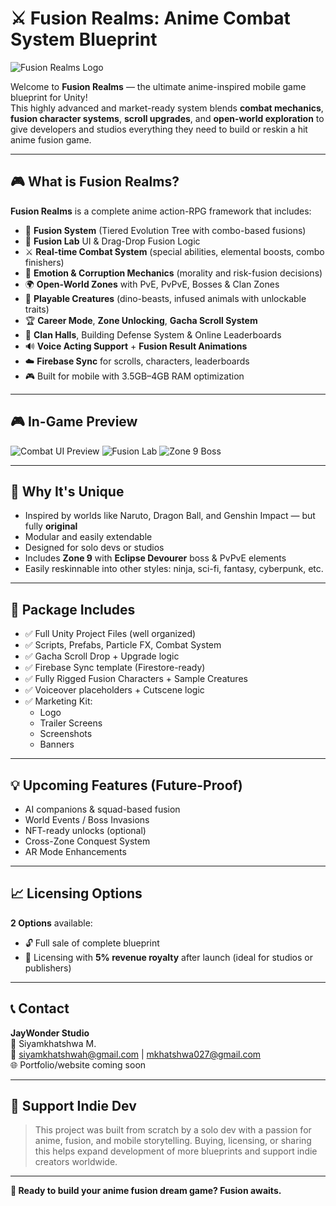 # ⚔️ Fusion Realms: Anime Combat System Blueprint

![Fusion Realms Logo](marketing_images/logo.png)

Welcome to **Fusion Realms** — the ultimate anime-inspired mobile game blueprint for Unity!  
This highly advanced and market-ready system blends **combat mechanics**, **fusion character systems**, **scroll upgrades**, and **open-world exploration** to give developers and studios everything they need to build or reskin a hit anime fusion game.

---

## 🎮 What is Fusion Realms?

**Fusion Realms** is a complete anime action-RPG framework that includes:

- 🌌 **Fusion System** (Tiered Evolution Tree with combo-based fusions)
- 🧪 **Fusion Lab** UI & Drag-Drop Fusion Logic
- ⚔️ **Real-time Combat System** (special abilities, elemental boosts, combo finishers)
- 🧠 **Emotion & Corruption Mechanics** (morality and risk-fusion decisions)
- 🌍 **Open-World Zones** with PvE, PvPvE, Bosses & Clan Zones
- 🐉 **Playable Creatures** (dino-beasts, infused animals with unlockable traits)
- 🏆 **Career Mode**, **Zone Unlocking**, **Gacha Scroll System**
- 🏯 **Clan Halls**, Building Defense System & Online Leaderboards
- 🔊 **Voice Acting Support** + **Fusion Result Animations**
- ☁️ **Firebase Sync** for scrolls, characters, leaderboards
- 🎮 Built for mobile with 3.5GB–4GB RAM optimization

---

## 🎮 In-Game Preview

![Combat UI Preview](marketing_images/combat_ui.png)
![Fusion Lab](marketing_images/fusion_lab.png)
![Zone 9 Boss](marketing_images/zone9_boss_preview.png)

---

## 🚀 Why It's Unique

- Inspired by worlds like Naruto, Dragon Ball, and Genshin Impact — but fully **original**
- Modular and easily extendable
- Designed for solo devs or studios
- Includes **Zone 9** with **Eclipse Devourer** boss & PvPvE elements
- Easily reskinnable into other styles: ninja, sci-fi, fantasy, cyberpunk, etc.

---

## 💼 Package Includes

- ✅ Full Unity Project Files (well organized)
- ✅ Scripts, Prefabs, Particle FX, Combat System
- ✅ Gacha Scroll Drop + Upgrade logic
- ✅ Firebase Sync template (Firestore-ready)
- ✅ Fully Rigged Fusion Characters + Sample Creatures
- ✅ Voiceover placeholders + Cutscene logic
- ✅ Marketing Kit:
  - Logo
  - Trailer Screens
  - Screenshots
  - Banners

---

## 💡 Upcoming Features (Future-Proof)

- AI companions & squad-based fusion
- World Events / Boss Invasions
- NFT-ready unlocks (optional)
- Cross-Zone Conquest System
- AR Mode Enhancements

---

## 📈 Licensing Options

**2 Options** available:
- 🔓 Full sale of complete blueprint
- 🤝 Licensing with **5% revenue royalty** after launch (ideal for studios or publishers)

---

## 📞 Contact

**JayWonder Studio**  
👤 Siyamkhatshwa M.  
📧 siyamkhatshwah@gmail.com | mkhatshwa027@gmail.com  
🌐 Portfolio/website coming soon  

---

## 🤝 Support Indie Dev

> This project was built from scratch by a solo dev with a passion for anime, fusion, and mobile storytelling. Buying, licensing, or sharing this helps expand development of more blueprints and support indie creators worldwide.

---

**🚀 Ready to build your anime fusion dream game? Fusion awaits.**
